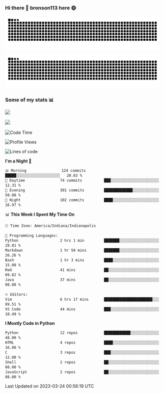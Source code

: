 ### Hi there 👋 bronson113 here 🌞
<div align="center">

![GitHub Snake Light](https://raw.githubusercontent.com/bronson113/bronson113/snake/github-snake.svg#gh-light-mode-only)

![GitHub Snake dark](https://raw.githubusercontent.com/bronson113/bronson113/snake/github-snake-dark.svg#gh-dark-mode-only)

</div>

### Some of my stats 📊
![](https://github-readme-stats-sigma-five.vercel.app/api?username=bronson113&theme=transparent&show_icons=true)

![](https://github-readme-stats-sigma-five.vercel.app/api/top-langs/?username=bronson113&theme=transparent&layout=compact&card_width=445)



<!--START_SECTION:waka-->
![Code Time](http://img.shields.io/badge/Code%20Time-134%20hrs%2027%20mins-blue)

![Profile Views](http://img.shields.io/badge/Profile%20Views-2-blue)

![Lines of code](https://img.shields.io/badge/From%20Hello%20World%20I%27ve%20Written-270.2%20thousand%20lines%20of%20code-blue)

**I'm a Night 🦉** 

```text
🌞 Morning                124 commits         █████░░░░░░░░░░░░░░░░░░░░   20.63 % 
🌆 Daytime                74 commits          ███░░░░░░░░░░░░░░░░░░░░░░   12.31 % 
🌃 Evening                301 commits         █████████████░░░░░░░░░░░░   50.08 % 
🌙 Night                  102 commits         ████░░░░░░░░░░░░░░░░░░░░░   16.97 % 
```


📊 **This Week I Spent My Time On** 

```text
🕑︎ Time Zone: America/Indiana/Indianapolis

💬 Programming Languages: 
Python                   2 hrs 1 min         ███████░░░░░░░░░░░░░░░░░░   28.81 % 
Markdown                 1 hr 50 mins        ███████░░░░░░░░░░░░░░░░░░   26.26 % 
Bash                     1 hr 3 mins         ████░░░░░░░░░░░░░░░░░░░░░   15.08 % 
Red                      41 mins             ██░░░░░░░░░░░░░░░░░░░░░░░   09.82 % 
Java                     37 mins             ██░░░░░░░░░░░░░░░░░░░░░░░   08.88 % 

🔥 Editors: 
Vim                      6 hrs 17 mins       ██████████████████████░░░   89.51 % 
VS Code                  44 mins             ███░░░░░░░░░░░░░░░░░░░░░░   10.49 % 
```

**I Mostly Code in Python** 

```text
Python                   12 repos            ████████████░░░░░░░░░░░░░   48.00 % 
HTML                     4 repos             ████░░░░░░░░░░░░░░░░░░░░░   16.00 % 
C                        3 repos             ███░░░░░░░░░░░░░░░░░░░░░░   12.00 % 
Shell                    2 repos             ██░░░░░░░░░░░░░░░░░░░░░░░   08.00 % 
JavaScript               2 repos             ██░░░░░░░░░░░░░░░░░░░░░░░   08.00 % 
```




 Last Updated on 2023-03-24 00:56:19 UTC
<!--END_SECTION:waka-->
